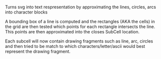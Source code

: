 
Turns svg into text respresentation by approximating the lines,
circles, arcs into character blocks

A bounding box of a line is computed and the rectangles (AKA the cells) in the grid
are then tested which points for each rectangle intersects the line.
This points are then approximated into the closes SubCell location.

Each subcell will now contain drawing fragments such as line, arc, circles
and then tried to be match to which characters/letter/ascii would best
represent the drawing fragment.
